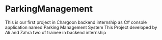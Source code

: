 # ParkingManagement
This is our first project in Chargoon backend internship as C# console application named Parking Management System
This Project developed by Ali and Zahra two of trainee in backend internship

